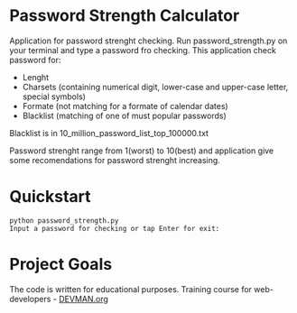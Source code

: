 # Password Strength Calculator

Application for password strenght checking. Run password_strength.py on your terminal and type a password fro checking.
This application check password for:
 - Lenght
 - Charsets (containing numerical digit, lower-case and upper-case letter, special symbols)
 - Formate (not matching for a formate of calendar dates)
 - Blacklist (matching of one of must popular passwords)

Blacklist is in 10_million_password_list_top_100000.txt

Password strenght range from 1(worst) to 10(best) and application give some recomendations for password strenght increasing.

# Quickstart

```
python password_strength.py
Input a password for checking or tap Enter for exit:
```

# Project Goals

The code is written for educational purposes. Training course for web-developers - [DEVMAN.org](https://devman.org)

